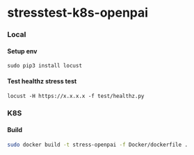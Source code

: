 # stresstest-k8s-openpai

### Local 

#### Setup env

```
sudo pip3 install locust
```

#### Test healthz stress test

```
locust -H https://x.x.x.x -f test/healthz.py
```

### K8S

#### Build

```bash
sudo docker build -t stress-openpai -f Docker/dockerfile .
```